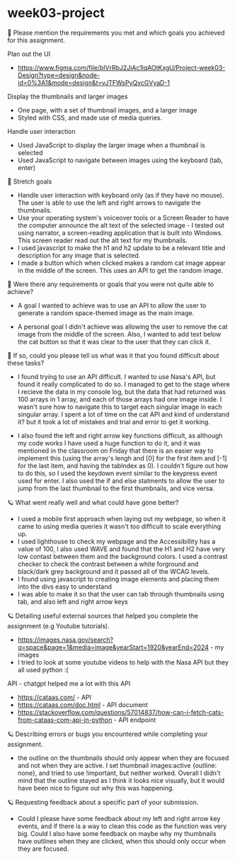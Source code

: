 # week03-project

🎯 Please mention the requirements you met and which goals you achieved for this assignment.

Plan out the UI

- https://www.figma.com/file/blVrRbJ2JiAc1lqAOtKxgU/Project-week03-Design?type=design&node-id=0%3A1&mode=design&t=vJTFWsPyQvcGVyaD-1

Display the thumbnails and larger images

- One page, with a set of thumbnail images, and a larger image
- Styled with CSS, and made use of media queries.

Handle user interaction

- Used JavaScript to display the larger image when a thumbnail is selected
- Used JavaScript to navigate between images using the keyboard (tab, enter)

🏹 Stretch goals

- Handle user interaction with keyboard only (as if they have no mouse). The user is able to use the left and right arrows to navigate the thumbnails.
- Use your operating system's voiceover tools or a Screen Reader to have the computer announce the alt text of the selected image - I tested out using narrator, a screen-reading application that is built into Windows. This screen reader read out the alt text for my thumbnails.
- I used javascript to make the h1 and h2 update to be a relevant title and description for any image that is selected.
- I made a button which when clicked makes a random cat image appear in the middle of the screen. This uses an API to get the random image.

🎯 Were there any requirements or goals that you were not quite able to achieve?

- A goal I wanted to achieve was to use an API to allow the user to generate a random space-themed image as the main image.

- A personal goal I didn't achieve was allowing the user to remove the cat image from the middle of the screen. Also, I wanted to add text below the cat button so that it was clear to the user that they can click it.

🎯 If so, could you please tell us what was it that you found difficult about these tasks?

- I found trying to use an API difficult. I wanted to use Nasa's API, but found it really complicated to do so. I managed to get to the stage where I recieve the data in my console log, but the data that had returned was 100 arrays in 1 array, and each of those arrays had one image inside. I wasn't sure how to navigate this to target each singular image in each singular array. I spent a lot of time on the cat API and kind of understand it? but it took a lot of mistakes and trial and error to get it working.

- I also found the left and right arrow key functions difficult, as although my code works I have used a huge function to do it, and it was mentioned in the classroom on Friday that there is an easier way to implement this (using the array's lengh and [0] for the first item and [-1] for the last item, and having the tabIndex as 0). I couldn't figure out how to do this, so I used the keydown event similar to the keypress event used for enter. I also used the if and else statments to allow the user to jump from the last thumbnail to the first thumbnails, and vice versa.

🪐 What went really well and what could have gone better?

- I used a mobile first approach when laying out my webpage, so when it came to using media queries it wasn't too difficult to scale everything up.
- I used lighthouse to check my webpage and the Accessibillity has a value of 100, I also used WAVE and found that the H1 and H2 have very low contast between them and the background colors. I used a contrast checker to check the contrast between a white forground and black/dark grey background and it passed all of the WCAG levels.
- I found using javascript to creating image elements and placing them into the divs easy to understand
- I was able to make it so that the user can tab through thumbnails using tab, and also left and right arrow keys

🪐 Detailing useful external sources that helped you complete the assignment (e.g Youtube tutorials).

- https://images.nasa.gov/search?q=space&page=1&media=image&yearStart=1920&yearEnd=2024 - my images
- I tried to look at some youtube videos to help with the Nasa API but they all used python :(

API - chatgpt helped me a lot with this API

- https://cataas.com/ - API
- https://cataas.com/doc.html - API document
- https://stackoverflow.com/questions/57014837/how-can-i-fetch-cats-from-cataas-com-api-in-python - API endpoint

🪐 Describing errors or bugs you encountered while completing your assignment.

- the outline on the thumbnails should only appear when they are focused and not when they are active. I set thumbnail images:active {outline: none}, and tried to use !important, but neither worked. Overall I didn't mind that the outline stayed as I think it looks nice visually, but it would have been nice to figure out why this was happening.

🪐 Requesting feedback about a specific part of your submission.

- Could I please have some feedback about my left and right arrow key events, and if there is a way to clean this code as the function was very big. Could I also have some feedback on maybe why my thumbnails have outlines when they are clicked, when this should only occur when they are focused.

